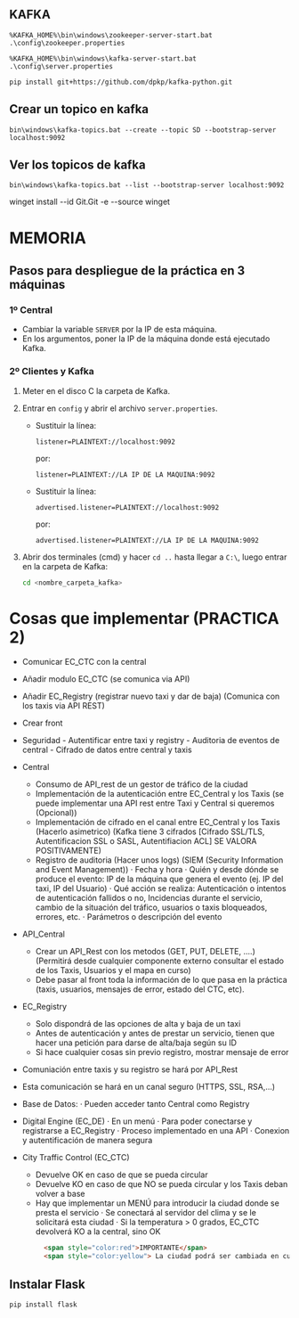 
## KAFKA
```
%KAFKA_HOME%\bin\windows\zookeeper-server-start.bat .\config\zookeeper.properties
```
```
%KAFKA_HOME%\bin\windows\kafka-server-start.bat .\config\server.properties
```
```
pip install git+https://github.com/dpkp/kafka-python.git
```

## Crear un topico en kafka
```
bin\windows\kafka-topics.bat --create --topic SD --bootstrap-server localhost:9092
```
## Ver los topicos de kafka
```
bin\windows\kafka-topics.bat --list --bootstrap-server localhost:9092
```

winget install --id Git.Git -e --source winget


# MEMORIA

## Pasos para despliegue de la práctica en 3 máquinas

### 1º Central
- Cambiar la variable `SERVER` por la IP de esta máquina.
- En los argumentos, poner la IP de la máquina donde está ejecutado Kafka.

### 2º Clientes y Kafka
1. Meter en el disco C la carpeta de Kafka.
2. Entrar en `config` y abrir el archivo `server.properties`.
   - Sustituir la línea:
     ```
     listener=PLAINTEXT://localhost:9092
     ```
     por:
     ```
     listener=PLAINTEXT://LA IP DE LA MAQUINA:9092
     ```
   - Sustituir la línea:
     ```
     advertised.listener=PLAINTEXT://localhost:9092
     ```
     por:
     ```
     advertised.listener=PLAINTEXT://LA IP DE LA MAQUINA:9092
     ```

3. Abrir dos terminales (cmd) y hacer `cd ..` hasta llegar a `C:\`, luego entrar en la carpeta de Kafka:
   ```bash
   cd <nombre_carpeta_kafka>


# Cosas que implementar (PRACTICA 2)
   - Comunicar EC_CTC con la central
   - Añadir modulo EC_CTC (se comunica via API)
   - Añadir EC_Registry (registrar nuevo taxi y dar de baja) (Comunica con los taxis via API REST)
   - Crear front

   - Seguridad
           - Autentificar entre taxi y registry
           - Auditoria de eventos de central
           - Cifrado de datos entre central y taxis
   - Central
      - Consumo de API_rest de un gestor de tráfico de la ciudad
      - Implementación de la autenticación entre EC_Central y los Taxis  (se puede implementar una API rest entre Taxi y Central si queremos (Opcional))
      - Implementación de cifrado en el canal entre EC_Central y los Taxis (Hacerlo asimetrico) (Kafka tiene 3 cifrados [Cifrado SSL/TLS, Autentificacion SSL o SASL, Autentifiacion ACL] SE VALORA POSITIVAMENTE)
      - Registro de auditoria (Hacer unos logs) (SIEM (Security Information and Event Management))
         · Fecha y hora
         · Quién y desde dónde se produce el evento: IP de la máquina que genera el evento (ej. IP del taxi, IP del Usuario)
         · Qué acción se realiza: Autenticación o intentos de autenticación fallidos o no, Incidencias durante el servicio, cambio de la situación del tráfico, usuarios o taxis bloqueados, errores, etc.
         · Parámetros o descripción del evento
      
   - API_Central
      - Crear un API_Rest con los metodos (GET, PUT, DELETE, ....) (Permitirá desde cualquier componente externo consultar el estado de los Taxis, Usuarios y el mapa en curso)
      - Debe pasar al front toda la información de lo que pasa en la práctica (taxis, usuarios, mensajes de error, estado del CTC, etc).
        
   - EC_Registry
      - Solo dispondrá de las opciones de alta y baja de un taxi
      - Antes de autenticación y antes de prestar un servicio, tienen que hacer una petición para darse de alta/baja según su ID
      - Si hace cualquier cosas sin previo registro, mostrar mensaje de error

   - Comuniación entre taxis y su registro se hará por API_Rest
   - Esta comunicación se hará en un canal seguro (HTTPS, SSL, RSA,...)

   - Base de Datos:
      · Pueden acceder tanto Central como Registry

   - Digital Engine (EC_DE)
      · En un menú
           · Para poder conectarse y registrarse a EC_Registry
           · Proceso implementado en una API
           · Conexion y autentificación de manera segura

   - City Traffic Control (EC_CTC)
      - Devuelve OK en caso de que se pueda circular
      - Devuelve KO en caso de que NO se pueda circular y los Taxis deban volver a base
      - Hay que implementar un MENÚ para introducir la ciudad donde se presta el servicio
         · Se conectará al servidor del clima y se le solicitará esta ciudad
         · Si la temperatura > 0 grados, EC_CTC devolverá KO a la central, sino OK
         ```markdown
           <span style="color:red">IMPORTANTE</span>
           <span style="color:yellow"> La ciudad podrá ser cambiada en cualquier momento con el menú, sin necesidad de reiniciar ninguna parte del sistema. </span>
         ```

## Instalar Flask
```
pip install flask
```































